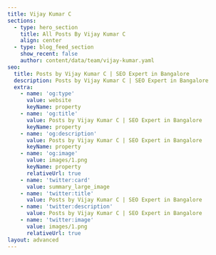 ```yaml
---
title: Vijay Kumar C
sections:
  - type: hero_section
    title: All Posts By Vijay Kumar C
    align: center
  - type: blog_feed_section
    show_recent: false
    author: content/data/team/vijay-kumar.yaml
seo:
  title: Posts by Vijay Kumar C | SEO Expert in Bangalore
  description: Posts by Vijay Kumar C | SEO Expert in Bangalore
  extra:
    - name: 'og:type'
      value: website
      keyName: property
    - name: 'og:title'
      value: Posts by Vijay Kumar C | SEO Expert in Bangalore
      keyName: property
    - name: 'og:description'
      value: Posts by Vijay Kumar C | SEO Expert in Bangalore
      keyName: property
    - name: 'og:image'
      value: images/1.png
      keyName: property
      relativeUrl: true
    - name: 'twitter:card'
      value: summary_large_image
    - name: 'twitter:title'
      value: Posts by Vijay Kumar C | SEO Expert in Bangalore
    - name: 'twitter:description'
      value: Posts by Vijay Kumar C | SEO Expert in Bangalore
    - name: 'twitter:image'
      value: images/1.png
      relativeUrl: true
layout: advanced
---
```

